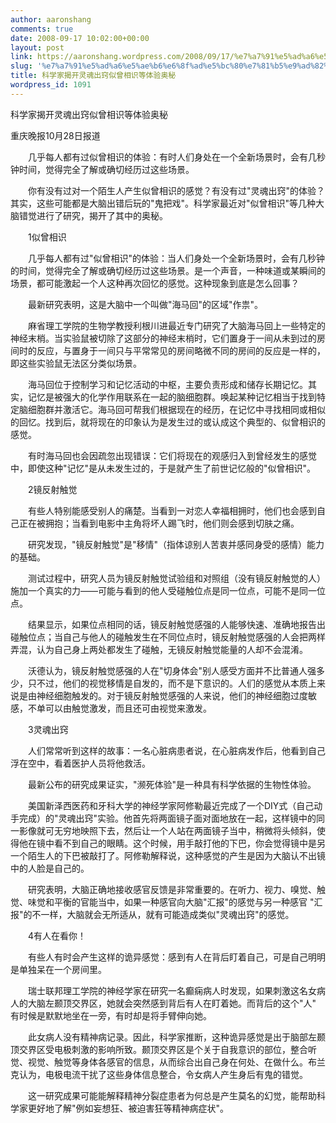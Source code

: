 ```yaml
---
author: aaronshang
comments: true
date: 2008-09-17 10:02:00+00:00
layout: post
link: https://aaronshang.wordpress.com/2008/09/17/%e7%a7%91%e5%ad%a6%e5%ae%b6%e6%8f%ad%e5%bc%80%e7%81%b5%e9%ad%82%e5%87%ba%e7%aa%8d%e4%bc%bc%e6%9b%be%e7%9b%b8%e8%af%86%e7%ad%89%e4%bd%93%e9%aa%8c%e5%a5%a5%e7%a7%98-2/
slug: '%e7%a7%91%e5%ad%a6%e5%ae%b6%e6%8f%ad%e5%bc%80%e7%81%b5%e9%ad%82%e5%87%ba%e7%aa%8d%e4%bc%bc%e6%9b%be%e7%9b%b8%e8%af%86%e7%ad%89%e4%bd%93%e9%aa%8c%e5%a5%a5%e7%a7%98-2'
title: 科学家揭开灵魂出窍似曾相识等体验奥秘
wordpress_id: 1091
---
```


科学家揭开灵魂出窍似曾相识等体验奥秘

重庆晚报10月28日报道

　　几乎每人都有过似曾相识的体验：有时人们身处在一个全新场景时，会有几秒  
钟时间，觉得完全了解或确切经历过这些场景。

　　你有没有过对一个陌生人产生似曾相识的感觉？有没有过"灵魂出窍"的体验？  
其实，这些可能都是大脑出错后玩的"鬼把戏"。科学家最近对"似曾相识"等几种大  
脑错觉进行了研究，揭开了其中的奥秘。

　　1似曾相识

　　几乎每人都有过"似曾相识"的体验：当人们身处一个全新场景时，会有几秒钟  
的时间，觉得完全了解或确切经历过这些场景。是一个声音，一种味道或某瞬间的  
场景，都可能激起一个人这种再次回忆的感觉。这种现象到底是怎么回事？

　　最新研究表明，这是大脑中一个叫做"海马回"的区域"作祟"。

　　麻省理工学院的生物学教授利根川进最近专门研究了大脑海马回上一些特定的  
神经末梢。当实验鼠被切除了这部分的神经末梢时，它们置身于一间从未到过的房  
间时的反应，与置身于一间只与平常常见的房间略微不同的房间的反应是一样的，  
即这些实验鼠无法区分类似场景。

　　海马回位于控制学习和记忆活动的中枢，主要负责形成和储存长期记忆。其  
实，记忆是被强大的化学作用联系在一起的脑细胞群。唤起某种记忆相当于找到特  
定脑细胞群并激活它。海马回可帮我们根据现在的经历，在记忆中寻找相同或相似  
的回忆。找到后，就将现在的印象认为是发生过的或认成这个典型的、似曾相识的  
感觉。

　　有时海马回也会因疏忽出现错误：它们将现在的观感归入到曾经发生的感觉  
中，即使这种"记忆"是从未发生过的，于是就产生了前世记忆般的"似曾相识"。

　　2镜反射触觉

　　有些人特别能感受别人的痛楚。当看到一对恋人幸福相拥时，他们也会感到自  
己正在被拥抱；当看到电影中主角将坏人踢飞时，他们则会感到切肤之痛。

　　研究发现，"镜反射触觉"是"移情"（指体谅别人苦衷并感同身受的感情）能力  
的基础。

　　测试过程中，研究人员为镜反射触觉试验组和对照组（没有镜反射触觉的人）  
施加一个真实的力——可能与看到的他人受碰触位点是同一位点，可能不是同一位点。

　　结果显示，如果位点相同的话，镜反射触觉感强的人能够快速、准确地报告出  
碰触位点；当自己与他人的碰触发生在不同位点时，镜反射触觉感强的人会把两样  
弄混，认为自己身上两处都发生了碰触，无镜反射触觉能量的人却不会混淆。

　　沃德认为，镜反射触觉感强的人在"切身体会"别人感受方面并不比普通人强多  
少，只不过，他们的视觉移情是自发的，而不是下意识的。人们的感觉从本质上来  
说是由神经细胞触发的。对于镜反射触觉感强的人来说，他们的神经细胞过度敏  
感，不单可以由触觉激发，而且还可由视觉来激发。

　　3灵魂出窍

　　人们常常听到这样的故事：一名心脏病患者说，在心脏病发作后，他看到自己  
浮在空中，看着医护人员将他救活。

　　最新公布的研究成果证实，"濒死体验"是一种具有科学依据的生物性体验。

　　美国新泽西医药和牙科大学的神经学家阿修勒最近完成了一个DIY式（自己动  
手完成）的"灵魂出窍"实验。他首先将两面镜子面对面地放在一起，这样镜中的同  
一影像就可无穷地映照下去，然后让一个人站在两面镜子当中，稍微将头倾斜，使  
得他在镜中看不到自己的眼睛。这个时候，用手敲打他的下巴，你会觉得镜中是另  
一个陌生人的下巴被敲打了。阿修勒解释说，这种感觉的产生是因为大脑认不出镜  
中的人脸是自己的。

　　研究表明，大脑正确地接收感官反馈是非常重要的。在听力、视力、嗅觉、触  
觉、味觉和平衡的官能当中，如果一种感官向大脑"汇报"的感觉与另一种感官 "汇  
报"的不一样，大脑就会无所适从，就有可能造成类似"灵魂出窍"的感觉。

　　4有人在看你！

　　有些人有时会产生这样的诡异感觉：感到有人在背后盯着自己，可是自己明明  
是单独呆在一个房间里。

　　瑞士联邦理工学院的神经学家在研究一名癫痫病人时发现，如果刺激这名女病  
人的大脑左颞顶交界区，她就会突然感到背后有人在盯着她。而背后的这个"人"  
有时候是默默地坐在一旁，有时却是将手臂伸向她。

　　此女病人没有精神病记录。因此，科学家推断，这种诡异感觉是出于脑部左颞  
顶交界区受电极刺激的影响所致。颞顶交界区是个关于自我意识的部位，整合听  
觉、视觉、触觉等身体各感官的信息，从而综合出自己身在何处、在做什么。布兰  
克认为，电极电流干扰了这些身体信息整合，令女病人产生身后有鬼的错觉。

　　这一研究成果可能能解释精神分裂症患者为何总是产生莫名的幻觉，能帮助科  
学家更好地了解"例如妄想狂、被迫害狂等精神病症状"。
